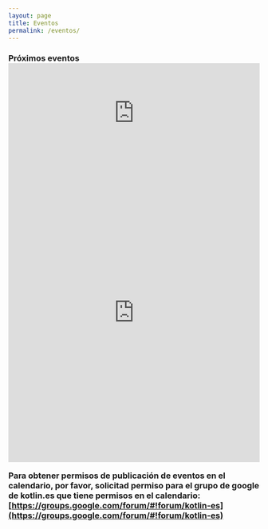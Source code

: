 ```yaml
---
layout: page
title: Eventos
permalink: /eventos/
---
```


<h3>Próximos eventos</a>
<iframe src="https://calendar.google.com/calendar/embed?showTitle=0&amp;showNav=0&amp;showDate=0&amp;showPrint=0&amp;showTabs=0&amp;showCalendars=0&amp;mode=AGENDA&amp;height=200&amp;wkst=2&amp;hl=es&amp;bgcolor=%23FFFFFF&amp;src=f4efui4ol23pq3r7q435vutu20%40group.calendar.google.com&amp;color=%23853104&amp;ctz=Europe%2FMadrid"
        style="border-width:0" width="100%" height="200" frameborder="0" scrolling="no"></iframe>

<iframe src="https://calendar.google.com/calendar/embed?height=600&amp;wkst=2&amp;hl=es&amp;bgcolor=%23FFFFFF&amp;src=f4efui4ol23pq3r7q435vutu20%40group.calendar.google.com&amp;color=%23853104&amp;ctz=Europe%2FMadrid" style="border-width:0" width="100%" height="600" frameborder="0" scrolling="no"></iframe>

Para obtener permisos de publicación de eventos en el calendario, por favor, solicitad permiso para el grupo de google de kotlin.es que tiene permisos en el calendario:
[https://groups.google.com/forum/#!forum/kotlin-es](https://groups.google.com/forum/#!forum/kotlin-es)
